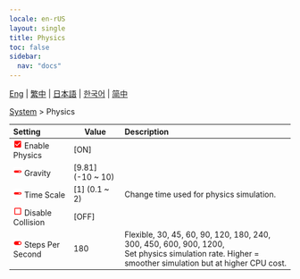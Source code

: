 ```yaml
---
locale: en-rUS
layout: single
title: Physics
toc: false
sidebar:
  nav: "docs"
---
```

[Eng](/dancexr/menu/2025.4/system/physics) | [繁中](/tw/dancexr/menu/2025.4/system/physics) | [日本語](/jp/dancexr/menu/2025.4/system/physics) | [한국어](/kr/dancexr/menu/2025.4/system/physics) | [简中](/zh/dancexr/menu/2025.4/system/physics)

[System](../menu#System) > Physics



| Setting | Value | Description |
| :--- | --- | :--- |
| <img src="/images/icon/ic_check_on.png" alt="check on icon"/> Enable Physics</nobr>| [ON] | 
| <img src="/images/icon/ic_slider.png" alt="slider icon"/> Gravity</nobr>| [9.81] (-10 ~ 10) | 
| <img src="/images/icon/ic_slider.png" alt="slider icon"/> Time Scale</nobr>| [1] (0.1 ~ 2) | Change time used for physics simulation.
| <img src="/images/icon/ic_check_off.png" alt="check off icon"/> Disable Collision</nobr>| [OFF] | 
| <img src="/images/icon/ic_toggle_on.png" alt="toggle on icon"/> Steps Per Second</nobr>| 180 | Flexible, 30, 45, 60, 90, 120, 180, 240, 300, 450, 600, 900, 1200, <br/>Set physics simulation rate. Higher = smoother simulation but at higher CPU cost.
